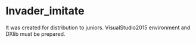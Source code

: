 # Invader_imitate
It was created for distribution to juniors.
VisualStudio2015 environment and DXlib must be prepared.

